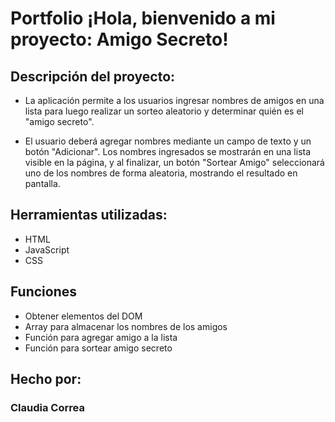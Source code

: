 # Portfolio ¡Hola, bienvenido a mi proyecto: Amigo Secreto!

## Descripción del proyecto:
* La aplicación permite  a los usuarios ingresar nombres de amigos en una lista para luego realizar 
un sorteo aleatorio y determinar quién es el "amigo secreto".

* El usuario deberá agregar nombres mediante un campo de texto y un botón "Adicionar". 
Los nombres ingresados se mostrarán en una lista visible en la página, y al finalizar, un botón "Sortear Amigo" 
seleccionará uno de los nombres de forma aleatoria, mostrando el resultado en pantalla.

## Herramientas utilizadas:

* HTML
* JavaScript
* CSS

## Funciones

*  Obtener elementos del DOM
*  Array para almacenar los nombres de los amigos
*  Función para agregar amigo a la lista
*  Función para sortear amigo secreto

## Hecho por:

### Claudia Correa
